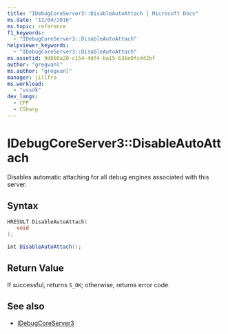 ```yaml
---
title: "IDebugCoreServer3::DisableAutoAttach | Microsoft Docs"
ms.date: "11/04/2016"
ms.topic: reference
f1_keywords:
  - "IDebugCoreServer3::DisableAutoAttach"
helpviewer_keywords:
  - "IDebugCoreServer3::DisableAutoAttach"
ms.assetid: 9d860a20-c154-4df4-ba15-636e0fcd42bf
author: "gregvanl"
ms.author: "gregvanl"
manager: jillfra
ms.workload:
  - "vssdk"
dev_langs:
  - CPP
  - CSharp
---
```

# IDebugCoreServer3::DisableAutoAttach
Disables automatic attaching for all debug engines associated with this server.

## Syntax

```cpp
HRESULT DisableAutoAttach(
   void
);
```

```csharp
int DisableAutoAttach();
```

## Return Value
 If successful, returns `S_OK`; otherwise, returns error code.

## See also
- [IDebugCoreServer3](../../../extensibility/debugger/reference/idebugcoreserver3.md)
